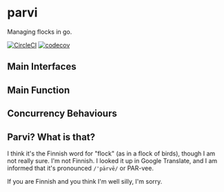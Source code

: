 # parvi 

Managing flocks in go.

[![CircleCI](https://circleci.com/gh/evilwire/parvi.svg?style=svg)](https://circleci.com/gh/evilwire/parvi)
[![codecov](https://codecov.io/gh/evilwire/parvi/branch/master/graph/badge.svg)](https://codecov.io/gh/evilwire/parvi)


## Main Interfaces


## Main Function


## Concurrency Behaviours


## Parvi? What is that?

I think it's the Finnish word for "flock" (as in a flock of birds), 
though I am not really sure. I'm not Finnish.
I looked it up in Google Translate, and I am informed that it's pronounced
`/'pärvē/` or PAR-vee. 

If you are Finnish and you think I'm well silly, I'm sorry.
